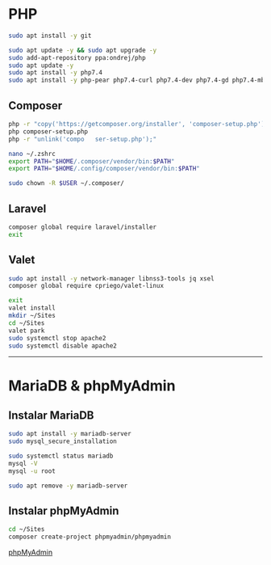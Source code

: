 # PHP

```BASH
sudo apt install -y git
```

```BASH
sudo apt update -y && sudo apt upgrade -y
sudo add-apt-repository ppa:ondrej/php
sudo apt update -y
sudo apt install -y php7.4
sudo apt install -y php-pear php7.4-curl php7.4-dev php7.4-gd php7.4-mbstring php7.4-zip php7.4-mysql php7.4-xml php7.4-mcrypt php7.4-sqlite3 php7.4-mysql php7.4-pgsql
```

## Composer

```BASH
php -r "copy('https://getcomposer.org/installer', 'composer-setup.php');"
php composer-setup.php
php -r "unlink('compo	ser-setup.php');"

nano ~/.zshrc
export PATH="$HOME/.composer/vendor/bin:$PATH"
export PATH="$HOME/.config/composer/vendor/bin:$PATH"

sudo chown -R $USER ~/.composer/
```

## Laravel

```BASH
composer global require laravel/installer
exit
```

## Valet

```BASH
sudo apt install -y network-manager libnss3-tools jq xsel
composer global require cpriego/valet-linux

exit
valet install
mkdir ~/Sites
cd ~/Sites
valet park
sudo systemctl stop apache2
sudo systemctl disable apache2
```
---

# MariaDB & phpMyAdmin

## Instalar MariaDB

```BASH
sudo apt install -y mariadb-server
sudo mysql_secure_installation
```

```BASH
sudo systemctl status mariadb
mysql -V
mysql -u root
```

```BASH
sudo apt remove -y mariadb-server
```

## Instalar phpMyAdmin

```BASH
cd ~/Sites
composer create-project phpmyadmin/phpmyadmin
```

[phpMyAdmin](http://phpmyadmin.test)
